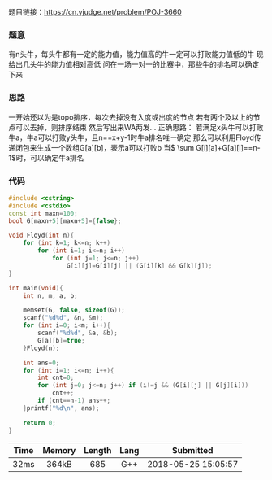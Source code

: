 题目链接：<https://cn.vjudge.net/problem/POJ-3660>

### 题意
有n头牛，每头牛都有一定的能力值，能力值高的牛一定可以打败能力值低的牛
现给出几头牛的能力值相对高低
问在一场一对一的比赛中，那些牛的排名可以确定下来

### 思路
一开始还以为是topo排序，每次去掉没有入度或出度的节点
若有两个及以上的节点可以去掉，则排序结束
然后写出来WA两发...
正确思路：
若满足x头牛可以打败牛a，牛a可以打败y头牛，且n==x+y-1时牛a排名唯一确定
那么可以利用Floyd传递闭包来生成一个数组G[a][b]，表示a可以打败b
当$ \sum  G[i][a]+G[a][i]==n-1$时，可以确定牛a排名

### 代码
```cpp
#include <cstring>
#include <cstdio>
const int maxn=100;
bool G[maxn+5][maxn+5]={false};

void Floyd(int n){
    for (int k=1; k<=n; k++)
        for (int i=1; i<=n; i++)
            for (int j=1; j<=n; j++)
                G[i][j]=G[i][j] || (G[i][k] && G[k][j]);
}

int main(void){
    int n, m, a, b;

    memset(G, false, sizeof(G));
    scanf("%d%d", &n, &m);
    for (int i=0; i<m; i++){
        scanf("%d%d", &a, &b);
        G[a][b]=true;
    }Floyd(n);

    int ans=0;
    for (int i=1; i<=n; i++){
        int cnt=0;
        for (int j=0; j<=n; j++) if (i!=j && (G[i][j] || G[j][i]))
            cnt++;
        if (cnt==n-1) ans++;
    }printf("%d\n", ans);

    return 0;
}

```

Time|Memory|Length|Lang|Submitted
:-:|:-:|:-:|:-:|:-:
32ms|364kB|685|G++|2018-05-25 15:05:57